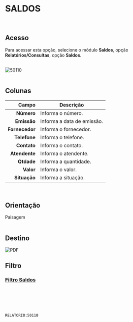 # SALDOS
<br>

## Acesso
Para acessar esta opção, selecione o módulo **Saldos**, opção **Relatórios/Consultas**, opção **Saldos**.
<br>
<br>

![50110](https://raw.githubusercontent.com/netforcews/docs-siscom/master/relatorios/imagens/50110.png)
<br>
<br>

## Colunas
Campo | Descrição
--:|---
**Número** | Informa o número.
**Emissão** | Informa a data de emissão.
**Fornecedor** | Informa o fornecedor.
**Telefone** | Informa o telefone.
**Contato** | Informa o contato.
**Atendente** | Informa o atendente.
**Qtdade** | Informa a quantidade.
**Valor** | Informa o valor.
**Situação** | Informa a situação.
<br>

## Orientação
Paisagem   
<br>

## Destino
 ![PDF](https://raw.githubusercontent.com/netforcews/docs-siscom/master/relatorios/imagens/pdf-48.png)
<br>

## Filtro
### [Filtro Saldos](/geral/rep-filtro-saldos.md)
<br>
<br>
<br>
<br>

```RELATORIO:50110```
